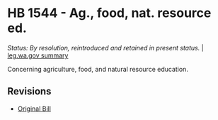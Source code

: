# HB 1544 - Ag., food, nat. resource ed.
*Status: By resolution, reintroduced and retained in present status.* | [leg.wa.gov summary](https://app.leg.wa.gov/billsummary?BillNumber=1544&Year=2021)

Concerning agriculture, food, and natural resource education.

## Revisions
* [Original Bill](1/)